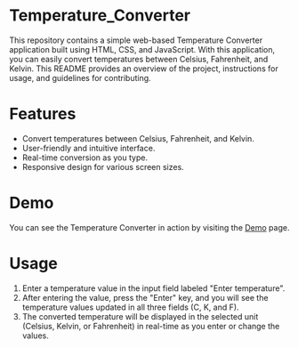 # Temperature_Converter
This repository contains a simple web-based Temperature Converter application built using HTML, CSS, and JavaScript. With this application, you can easily convert temperatures between Celsius, Fahrenheit, and Kelvin. This README provides an overview of the project, instructions for usage, and guidelines for contributing.

# Features
- Convert temperatures between Celsius, Fahrenheit, and Kelvin.
- User-friendly and intuitive interface.
- Real-time conversion as you type.
- Responsive design for various screen sizes.

# Demo
You can see the Temperature Converter in action by visiting the [Demo](https://temperature-converter-ashen.vercel.app/) page.

# Usage
1. Enter a temperature value in the input field labeled "Enter temperature".
2. After entering the value, press the "Enter" key, and you will see the temperature values updated in all three fields (C, K, and F).
3. The converted temperature will be displayed in the selected unit (Celsius, Kelvin, or Fahrenheit) in real-time as you enter or change the values.

